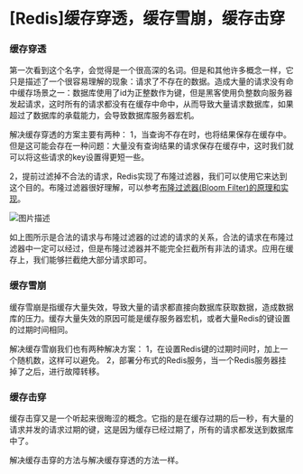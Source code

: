 #  [Redis]缓存穿透，缓存雪崩，缓存击穿

### **缓存穿透**

第一次看到这个名字，会觉得是一个很高深的名词。但是和其他许多概念一样，它只是描述了一个很容易理解的现象：请求了不存在的数据。造成大量的请求没有命中缓存场景之一：数据库使用了id为正整数作为键，但是黑客使用负整数向服务器发起请求，这时所有的请求都没有在缓存中命中，从而导致大量请求数据库，如果超过了数据库的承载能力，会导致数据库服务器宏机。

解决缓存穿透的方案主要有两种：
1，当查询不存在时，也将结果保存在缓存中。但是这可能会存在一种问题：大量没有查询结果的请求保存在缓存中，这时我们就可以将这些请求的key设置得更短一些。

2，提前过滤掉不合法的请求，Redis实现了布隆过滤器，我们可以使用它来达到这个目的。布隆过滤器很好理解，可以参考[布隆过滤器(Bloom Filter)的原理和实现](https://www.cnblogs.com/cpselvis/p/6265825.html)。

![图片描述](https://segmentfault.com/img/bVbwJea)

如上图所示是合法的请求与布隆过滤器的过滤的请求的关系，合法的请求在布隆过滤器中一定可以经过，但是布隆过滤器并不能完全拦截所有非法的请求。应用在缓存上，我们能够拦截绝大部分请求即可。

### **缓存雪崩**

缓存雪崩是指缓存大量失效，导致大量的请求都直接向数据库获取数据，造成数据库的压力。缓存大量失效的原因可能是缓存服务器宏机，或者大量Redis的键设置的过期时间相同。

解决缓存雪崩我们也有两种解决方案：
1，在设置Redis键的过期时间时，加上一个随机数，这样可以避免。
2，部署分布式的Redis服务，当一个Redis服务器挂掉了之后，进行故障转移。

### **缓存击穿**

缓存击穿又是一个听起来很晦涩的概念。它指的是在缓存过期的后一秒，有大量的请求并发的请求过期的键，这是因为缓存已经过期了，所有的请求都发送到数据库中了。

解决缓存击穿的方法与解决缓存穿透的方法一样。